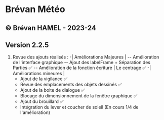 # Brévan Météo
## © Brévan HAMEL - 2023-24
## Version 2.2.5

1. Revue des ajouts réalisés : 
   -| Améliorations Majeures |
      -- Amélioration de l'interface graphique -- Ajout des labelFrame + Séparation des Parties ✅
      -- Amélioration de la fonction écriture | Le centrage ✅
   -| Améliorations mineures |
      - Ajout de la vigilance ✅
      - Revue des emplacements des objets dessinés ✅
      - Ajout de la boite de dialogue ✅
      - Blocage du dimensionnement de la fenêtre graphique ✅
      - Ajout du brouillard ✅
      - Intégration du lever et coucher de soleil (En cours 1/4 de l'amélioration)
